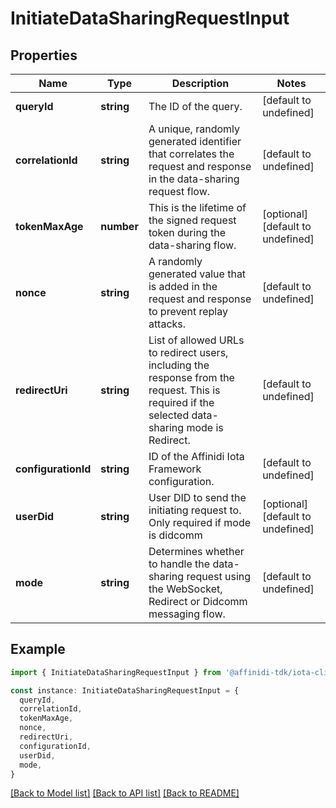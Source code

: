 # InitiateDataSharingRequestInput

## Properties

| Name                | Type       | Description                                                                                                                                      | Notes                             |
| ------------------- | ---------- | ------------------------------------------------------------------------------------------------------------------------------------------------ | --------------------------------- |
| **queryId**         | **string** | The ID of the query.                                                                                                                             | [default to undefined]            |
| **correlationId**   | **string** | A unique, randomly generated identifier that correlates the request and response in the data-sharing request flow.                               | [default to undefined]            |
| **tokenMaxAge**     | **number** | This is the lifetime of the signed request token during the data-sharing flow.                                                                   | [optional] [default to undefined] |
| **nonce**           | **string** | A randomly generated value that is added in the request and response to prevent replay attacks.                                                  | [default to undefined]            |
| **redirectUri**     | **string** | List of allowed URLs to redirect users, including the response from the request. This is required if the selected data-sharing mode is Redirect. | [default to undefined]            |
| **configurationId** | **string** | ID of the Affinidi Iota Framework configuration.                                                                                                 | [default to undefined]            |
| **userDid**         | **string** | User DID to send the initiating request to. Only required if mode is didcomm                                                                     | [optional] [default to undefined] |
| **mode**            | **string** | Determines whether to handle the data-sharing request using the WebSocket, Redirect or Didcomm messaging flow.                                   | [default to undefined]            |

## Example

```typescript
import { InitiateDataSharingRequestInput } from '@affinidi-tdk/iota-client'

const instance: InitiateDataSharingRequestInput = {
  queryId,
  correlationId,
  tokenMaxAge,
  nonce,
  redirectUri,
  configurationId,
  userDid,
  mode,
}
```

[[Back to Model list]](../README.md#documentation-for-models) [[Back to API list]](../README.md#documentation-for-api-endpoints) [[Back to README]](../README.md)
